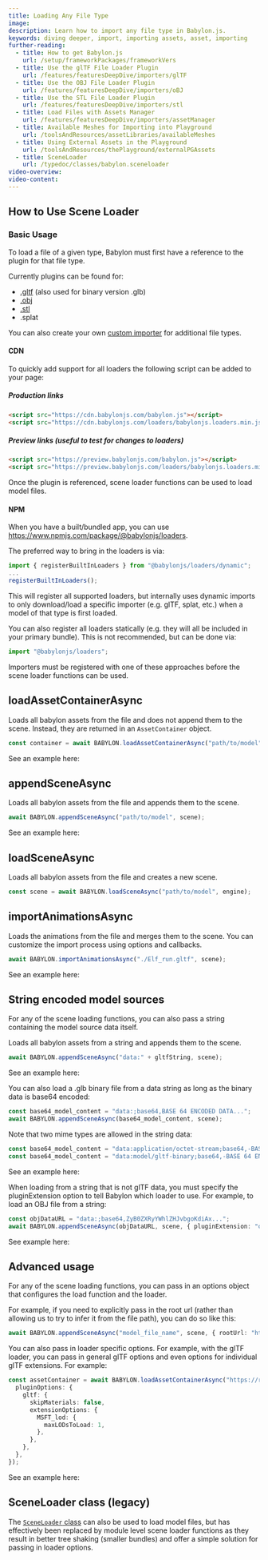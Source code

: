 ```yaml
---
title: Loading Any File Type
image:
description: Learn how to import any file type in Babylon.js.
keywords: diving deeper, import, importing assets, asset, importing
further-reading:
  - title: How to get Babylon.js
    url: /setup/frameworkPackages/frameworkVers
  - title: Use the glTF File Loader Plugin
    url: /features/featuresDeepDive/importers/glTF
  - title: Use the OBJ File Loader Plugin
    url: /features/featuresDeepDive/importers/oBJ
  - title: Use the STL File Loader Plugin
    url: /features/featuresDeepDive/importers/stl
  - title: Load Files with Assets Manager
    url: /features/featuresDeepDive/importers/assetManager
  - title: Available Meshes for Importing into Playground
    url: /toolsAndResources/assetLibraries/availableMeshes
  - title: Using External Assets in the Playground
    url: /toolsAndResources/thePlayground/externalPGAssets
  - title: SceneLoader
    url: /typedoc/classes/babylon.sceneloader
video-overview:
video-content:
---
```


## How to Use Scene Loader

### Basic Usage

To load a file of a given type, Babylon must first have a reference to the plugin for that file type.

Currently plugins can be found for:

- [.gltf](/features/featuresDeepDive/importers/glTF) (also used for binary version .glb)
- [.obj](/features/featuresDeepDive/importers/oBJ)
- [.stl](/features/featuresDeepDive/importers/stl)
- .splat

You can also create your own [custom importer](/features/featuresDeepDive/importers/createImporters) for additional file types.

#### CDN

To quickly add support for all loaders the following script can be added to your page:

<Alert severity="warning" title="Warning" description="The CDN should not be used in production environments. The purpose of our CDN is to serve Babylon packages to users learning how to use the platform or running small experiments. Once you've built an application and are ready to share it with the world at large, you should serve all packages from your own CDN."/>

##### Production links

```html
<script src="https://cdn.babylonjs.com/babylon.js"></script>
<script src="https://cdn.babylonjs.com/loaders/babylonjs.loaders.min.js"></script>
```

##### Preview links (useful to test for changes to loaders)

```html
<script src="https://preview.babylonjs.com/babylon.js"></script>
<script src="https://preview.babylonjs.com/loaders/babylonjs.loaders.min.js"></script>
```

Once the plugin is referenced, scene loader functions can be used to load model files.

#### NPM

When you have a built/bundled app, you can use https://www.npmjs.com/package/@babylonjs/loaders.

The preferred way to bring in the loaders is via:

```typescript
import { registerBuiltInLoaders } from "@babylonjs/loaders/dynamic";
...
registerBuiltInLoaders();
```

This will register all supported loaders, but internally uses dynamic imports to only download/load a specific importer (e.g. glTF, splat, etc.) when a model of that type is first loaded.

<Alert severity="warning" title="Warning" description="Note that some of the legacy loader functions (e.g. SceneLoader.Append) synchronously return the loader instance. When using dynamically imported loaders, these functions will return null." />

You can also register all loaders statically (e.g. they will all be included in your primary bundle). This is not recommended, but can be done via:

<Alert severity="warning" title="Warning" description="If possible, prefer registerBuiltInLoaders rather than statically importing loaders." />

```typescript
import "@babylonjs/loaders";
```

Importers must be registered with one of these approaches before the scene loader functions can be used.

## loadAssetContainerAsync

Loads all babylon assets from the file and does not append them to the scene. Instead, they are returned in an `AssetContainer` object.

```typescript
const container = await BABYLON.loadAssetContainerAsync("path/to/model", scene);
```

See an example here: <Playground id="#C3MP99#14" title="Asset Container Load Example" description="Simple example showing how to load assets into asset containers." image="/img/playgroundsAndNMEs/divingDeeperFileImport5.jpg" isMain={true} category="Import"/>

## appendSceneAsync

Loads all babylon assets from the file and appends them to the scene.

```typescript
await BABYLON.appendSceneAsync("path/to/model", scene);
```

See an example here: <Playground id="#WGZLGJ#10491" title="Append An Object" description="Simple example showing how append an object to your scene." image="/img/playgroundsAndNMEs/divingDeeperFileImport1.jpg" isMain={true} category="Import"/>

## loadSceneAsync

Loads all babylon assets from the file and creates a new scene.

```typescript
const scene = await BABYLON.loadSceneAsync("path/to/model", engine);
```

## importAnimationsAsync

Loads the animations from the file and merges them to the scene.
You can customize the import process using options and callbacks.

```typescript
await BABYLON.importAnimationsAsync("./Elf_run.gltf", scene);
```

See an example here: <Playground id="#UGD0Q0#296" title="Importing Animations" description="Simple example showing how to import animations into your scene." image="/img/playgroundsAndNMEs/divingDeeperFileImport6.jpg"/>

## String encoded model sources

For any of the scene loading functions, you can also pass a string containing the model source data itself.

Loads all babylon assets from a string and appends them to the scene.

```typescript
await BABYLON.appendSceneAsync("data:" + gltfString, scene);
```

See an example here: <Playground id="#ANPU8N" title="Append Assets From A String" description="Simple example showing how append objects from a string." image="/img/playgroundsAndNMEs/divingDeeperFileImport2.jpg"/>

You can also load a .glb binary file from a data string as long as the binary data is base64 encoded:

```typescript
const base64_model_content = "data:;base64,BASE 64 ENCODED DATA...";
await BABYLON.appendSceneAsync(base64_model_content, scene);
```

Note that two mime types are allowed in the string data:

```typescript
const base64_model_content = "data:application/octet-stream;base64,-BASE 64 ENCODED DATA-";
const base64_model_content = "data:model/gltf-binary;base64,-BASE 64 ENCODED DATA-";
```

See an example here: <Playground id="#68J9RS" title="Load .glb From Binary Data" description="Simple example showing how to load an object from a data string that is base64 encoded." image="/img/playgroundsAndNMEs/divingDeeperFileImport3.jpg"/>

When loading from a string that is not glTF data, you must specify the pluginExtension option to tell Babylon which loader to use. For example, to load an OBJ file from a string:

```typescript
const objDataURL = "data:;base64,ZyB0ZXRyYWhlZHJvbgoKdiAx...";
await BABYLON.appendSceneAsync(objDataURL, scene, { pluginExtension: "obj" });
```

See example here: <Playground id="#58T0JY#40" title="Load base64 model" description="Example showing how to load a base64 encoded model using the data url syntax" image="/img/playgroundsAndNMEs/pg-58T0JY.png" />

## Advanced usage

For any of the scene loading functions, you can pass in an options object that configures the load function and the loader.

For example, if you need to explicitly pass in the root url (rather than allowing us to try to infer it from the file path), you can do so like this:

```typescript
await BABYLON.appendSceneAsync("model_file_name", scene, { rootUrl: "https://example.com/assets/" });
```

You can also pass in loader specific options. For example, with the glTF loader, you can pass in general glTF options and even options for individual glTF extensions. For example:

```typescript
const assetContainer = await BABYLON.loadAssetContainerAsync("https://raw.githubusercontent.com/BabylonJS/Assets/master/meshes/LevelOfDetail.glb", scene, {
  pluginOptions: {
    gltf: {
      skipMaterials: false,
      extensionOptions: {
        MSFT_lod: {
          maxLODsToLoad: 1,
        },
      },
    },
  },
});
```

See an example here: <Playground id="#IAAJMR#3" title="Load With Detailed Options" description="Simple example showing how to pass glTF loader options and glTF extension options." image="/img/playgroundsAndNMEs/divingDeeperFileImport7.jpg"/>

## SceneLoader class (legacy)

The [`SceneLoader` class](/features/featuresDeepDive/importers/legacy) can also be used to load model files, but has effectively been replaced by module level scene loader functions as they result in better tree shaking (smaller bundles) and offer a simple solution for passing in loader options.
